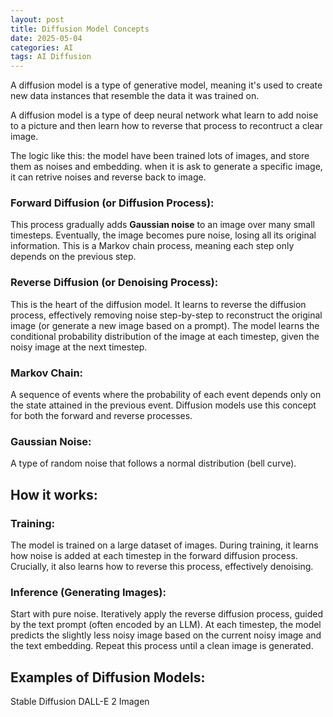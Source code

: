```yaml
---
layout: post
title: Diffusion Model Concepts 
date: 2025-05-04
categories: AI
tags: AI Diffusion
---
```


A diffusion model is a type of generative model, meaning it's used to create new data instances that resemble the data it was trained on. 

A diffusion model is a type of deep neural network what learn to add noise to a picture and then learn how to reverse that process to recontruct a clear image.

The logic like this: the model have been trained lots of images, and store them as noises and embedding. when it is ask to generate a specific image, it can retrive noises and reverse back to image.

### Forward Diffusion (or Diffusion Process): 
This process gradually adds **Gaussian noise** to an image over many small timesteps. Eventually, the image becomes pure noise, losing all its original information. This is a Markov chain process, meaning each step only depends on the previous step.

### Reverse Diffusion (or Denoising Process): 
This is the heart of the diffusion model. It learns to reverse the diffusion process, effectively removing noise step-by-step to reconstruct the original image (or generate a new image based on a prompt). The model learns the conditional probability distribution of the image at each timestep, given the noisy image at the next timestep.

### Markov Chain: 
A sequence of events where the probability of each event depends only on the state attained in the previous event. Diffusion models use this concept for both the forward and reverse processes.

### Gaussian Noise: 
A type of random noise that follows a normal distribution (bell curve).


## How it works:

### Training: 
The model is trained on a large dataset of images. During training, it learns how noise is added at each timestep in the forward diffusion process. Crucially, it also learns how to reverse this process, effectively denoising.

### Inference (Generating Images):
Start with pure noise.
Iteratively apply the reverse diffusion process, guided by the text prompt (often encoded by an LLM). At each timestep, the model predicts the slightly less noisy image based on the current noisy image and the text embedding.
Repeat this process until a clean image is generated.

## Examples of Diffusion Models:
Stable Diffusion
DALL-E 2
Imagen
